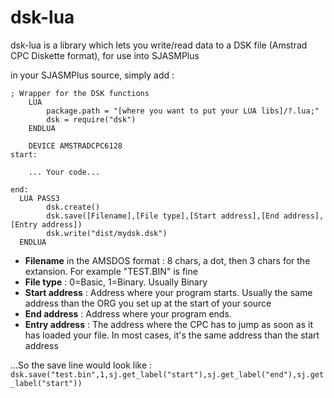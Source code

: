 # dsk-lua
dsk-lua is a library which lets you write/read data to a DSK file (Amstrad CPC Diskette format), for use into SJASMPlus

in your SJASMPlus source, simply add :

```
; Wrapper for the DSK functions
    LUA
        package.path = "[where you want to put your LUA libs]/?.lua;"
        dsk = require("dsk")
    ENDLUA
    
    DEVICE AMSTRADCPC6128
start:

    ... Your code...
    
end:
  LUA PASS3
        dsk.create()
        dsk.save([Filename],[File type],[Start address],[End address],[Entry address])
        dsk.write("dist/mydsk.dsk")
  ENDLUA
```

- **Filename** in the AMSDOS format : 8 chars, a dot, then 3 chars for the extansion. For example "TEST.BIN" is fine
- **File type** : 0=Basic, 1=Binary. Usually Binary
- **Start address** : Address where your program starts. Usually the same address than the ORG you set up at the start of your source
- **End address** : Address where your program ends.
- **Entry address** : The address where the CPC has to jump as soon as it has loaded your file. In most cases, it's the same address than the start address

...So the save line would look like :
```dsk.save("test.bin",1,sj.get_label("start"),sj.get_label("end"),sj.get_label("start"))```


